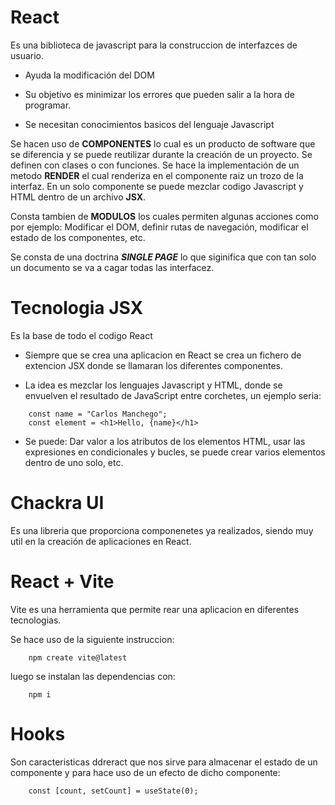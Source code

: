 # React

Es una biblioteca de javascript para la construccion de interfazces de usuario.

- Ayuda la modificación del DOM 

- Su objetivo es minimizar los errores que pueden salir a la hora de programar.

- Se necesitan conocimientos basicos del lenguaje Javascript

Se hacen uso de **COMPONENTES** lo cual es un producto de software que se diferencia y se puede reutilizar durante la creación de un proyecto. Se definen con clases o con funciones. Se hace la implementación de un metodo **RENDER** el cual renderiza en el componente raiz un trozo de la interfaz. En un solo componente se puede mezclar codigo Javascript y HTML dentro de un archivo **JSX**.

Consta tambien de **MODULOS** los cuales permiten algunas acciones como por ejemplo: Modificar el DOM, definir rutas de navegación, modificar el estado de los componentes, etc.

Se consta de una doctrina ***SINGLE PAGE*** lo que siginifica que con tan solo un documento se va a cagar todas las interfacez.

# Tecnologia JSX

Es la base de todo el codigo React

- Siempre que se crea una aplicacion en React se crea un fichero de extencion JSX donde se llamaran los diferentes componentes.

- La idea es mezclar los lenguajes Javascript y HTML, donde se envuelven el resultado de JavaScript entre corchetes, un ejemplo seria:

```
    const name = "Carlos Manchego";
    const element = <h1>Hello, {name}</h1>
```

- Se puede: Dar valor a los atributos de los elementos HTML, usar las expresiones en condicionales y bucles, se puede crear varios elementos dentro de uno solo, etc.

# Chackra UI

Es una libreria que proporciona componenetes ya realizados, siendo muy util en la creación de aplicaciones en React.

# React + Vite

Vite es una herramienta que permite rear una aplicacion en diferentes tecnologias.

Se hace uso de la siguiente instruccion:

```
    npm create vite@latest    
```

luego se instalan las dependencias con:

```
    npm i  
```

# Hooks

Son caracteristicas ddreract que nos sirve para almacenar el estado de un componente y para hace uso de un efecto de dicho componente: 

```
    const [count, setCount] = useState(0); 
```

